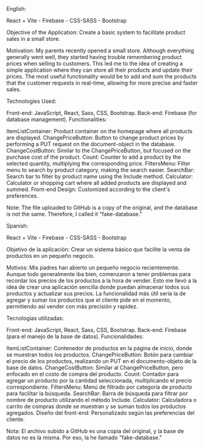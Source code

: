 English:

React + Vite - Firebase - CSS-SASS - Bootstrap

Objective of the Application:
Create a basic system to facilitate product sales in a small store.

Motivation:
My parents recently opened a small store. Although everything generally went well, they started having trouble remembering product prices when selling to customers. This led me to the idea of creating a simple application where they can store all their products and update their prices. The most useful functionality would be to add and sum the products that the customer requests in real-time, allowing for more precise and faster sales.

Technologies Used:

Front-end: JavaScript, React, Sass, CSS, Bootstrap.
Back-end: Firebase (for database management).
Functionalities:

ItemListContainer: Product container on the homepage where all products are displayed.
ChangePriceButton: Button to change product prices by performing a PUT request on the document-object in the database.
ChangeCostButton: Similar to the ChangePriceButton, but focused on the purchase cost of the product.
Count: Counter to add a product by the selected quantity, multiplying the corresponding price.
FiltersMenu: Filter menu to search by product category, making the search easier.
SearchBar: Search bar to filter by product name using the Include method.
Calculator: Calculator or shopping cart where all added products are displayed and summed.
Front-end Design:
Customized according to the client's preferences.

Note:
The file uploaded to GitHub is a copy of the original, and the database is not the same. Therefore, I called it "fake-database."


Spanish:

React + Vite - Firebase - CSS-SASS - Bootstrap

Objetivo de la aplicación:
Crear un sistema básico que facilite la venta de productos en un pequeño negocio.

Motivos:
Mis padres han abierto un pequeño negocio recientemente. Aunque todo generalmente iba bien, comenzaron a tener problemas para recordar los precios de los productos a la hora de vender. Esto me llevó a la idea de crear una aplicación sencilla donde puedan almacenar todos sus productos y actualizar sus precios. La funcionalidad más útil sería la de agregar y sumar los productos que el cliente pide en el momento, permitiendo así vender con más precisión y rapidez.

Tecnologías utilizadas:

Front-end: JavaScript, React, Sass, CSS, Bootstrap.
Back-end: Firebase (para el manejo de la base de datos).
Funcionalidades:

ItemListContainer: Contenedor de productos en la página de inicio, donde se muestran todos los productos.
ChangePriceButton: Botón para cambiar el precio de los productos, realizando un PUT en el documento-objeto de la base de datos.
ChangeCostButton: Similar al ChangePriceButton, pero enfocado en el costo de compra del producto.
Count: Contador para agregar un producto por la cantidad seleccionada, multiplicando el precio correspondiente.
FiltersMenu: Menú de filtrado por categoría de producto para facilitar la búsqueda.
SearchBar: Barra de búsqueda para filtrar por nombre de producto utilizando el método Include.
Calculator: Calculadora o carrito de compras donde se muestran y se suman todos los productos agregados.
Diseño del front-end:
Personalizado según las preferencias del cliente.

Nota:
El archivo subido a GitHub es una copia del original, y la base de datos no es la misma. Por eso, la he llamado "fake-database."
